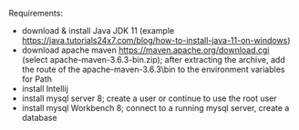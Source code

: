 Requirements:
- download & install Java JDK 11 (example https://java.tutorials24x7.com/blog/how-to-install-java-11-on-windows)
- download apache maven https://maven.apache.org/download.cgi (select apache-maven-3.6.3-bin.zip); after extracting the archive, add the route of the apache-maven-3.6.3\bin to the environment variables for Path
- install Intellij 
- install mysql server 8; create a user or continue to use the root user
- install mysql Workbench 8; connect to a running mysql server, create a database